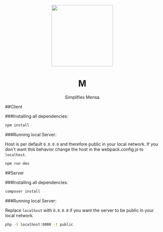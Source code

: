 <div align="center">
    <img width="200" vspace="" hspace="25" src="https://qvieo.com/githubimg/mlogo.svg">
  <h1>M</h1>
  <p>Simplifies Mensa<p>
</div>

##Client

###Installing all dependencies:

```bash
npm install
```

###Running local Server:

Host is per default `0.0.0.0` and therefore public in your local network. If you don't want this behavior change the host in the webpack.config.js to `localhost`.

```bash
npm run dev
```

##Server

###Installing all dependencies:

```bash
composer install
```

###Running local Server:

Replace `localhost` with `0.0.0.0` if you want the server to be public in your local network.

```bash
php -S localhost:8000 -t public
```
